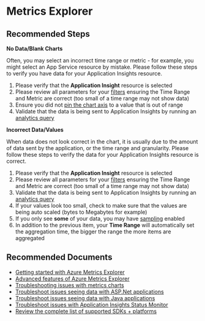 <properties 
    pageTitle="Troubleshooting Metrics Explorer"
    description="Troubleshooting Metrics Explorer"
    infoBubbleText="Here are some things to help with your metric explorer issues"
    service="microsoft.insights"
    resource="components"
    authors="mcosner"
    ms.author="mcosner"
    selfHelpType="generic"
    articleId="appinsights-metricsexplorer"
    productPesIds="15693"
    supportTopicIds="32602208"
    cloudEnvironments="public, Fairfax"
 	ownershipId="AzureMonitoring_ApplicationInsights"
/>
 
# Metrics Explorer

## **Recommended Steps**

**No Data/Blank Charts**<br>

Often, you may select an incorrect time range or metric - for example, you might select an App Service resource by mistake. Please follow these steps to verify you have data for your Application Insights resource.

1. Please verify that the **Application Insight** resource is selected
2. Please review all parameters for your [filters](https://docs.microsoft.com/azure/azure-monitor/platform/metrics-charts#apply-filters-to-charts) ensuring the Time Range and Metric are correct (too small of a time range may not show data)
3. Ensure you did not [pin the chart axis](https://docs.microsoft.com/azure/azure-monitor/platform/metrics-charts#lock-boundaries-of-chart-y-axis) to a value that is out of range
4. Validate that the data is being sent to Application Insights by running an [analytics query](https://docs.microsoft.com/azure/azure-monitor/app/analytics)

**Incorrect Data/Values**<br>

When data does not look correct in the chart, it is usually due to the amount of data sent by the application, or the time range and granularity. Please follow these steps to verify the data for your Application Insights resource is correct.

1. Please verify that the **Application Insight** resource is selected
2. Please review all parameters for your [filters](https://docs.microsoft.com/azure/azure-monitor/platform/metrics-charts#apply-filters-to-charts) ensuring the Time Range and Metric are correct (too small of a time range may not show data)
3. Validate that the data is being sent to Application Insights by running an [analytics query](https://docs.microsoft.com/azure/azure-monitor/app/analytics)
4. If your values look too small, check to make sure that the values are being auto scaled (bytes to Megabytes for example)
5. If you only see **some** of your data, you may have [sampling](https://docs.microsoft.com/azure/azure-monitor/app/sampling) enabled
6. In addition to the previous item, your **Time Range** will automatically set the aggregation time, the bigger the range the more items are aggregated

## **Recommended Documents**

* [Getting started with Azure Metrics Explorer](https://docs.microsoft.com/azure/azure-monitor/platform/metrics-getting-started)<br>
* [Advanced features of Azure Metrics Explorer](https://docs.microsoft.com/azure/azure-monitor/platform/metrics-charts)<br>
* [Troubleshooting issues with metrics charts](https://docs.microsoft.com/azure/azure-monitor/platform/metrics-troubleshoot)<br>
* [Troubleshoot issues seeing data with ASP.Net applications](https://docs.microsoft.com/azure/application-insights/app-insights-asp-net-troubleshoot-no-data)<br>
* [Troubleshoot issues seeing data with Java applications](https://docs.microsoft.com/azure/application-insights/app-insights-java-troubleshoot)<br>
* [Troubleshoot issues with Application Insights Status Monitor](https://docs.microsoft.com/azure/application-insights/app-insights-monitor-performance-live-website-now#troubleshooting-runtime-configuration-of-application-insights)<br>
* [Review the complete list of supported SDKs + platforms](https://docs.microsoft.com/azure/application-insights/app-insights-platforms)
